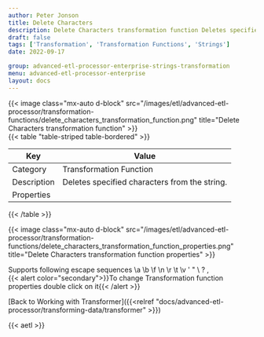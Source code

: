 ```yaml
---
author: Peter Jonson
title: Delete Characters
description: Delete Characters transformation function Deletes specified characters from the string
draft: false
tags: ['Transformation', 'Transformation Functions', 'Strings']
date: 2022-09-17

group: advanced-etl-processor-enterprise-strings-transformation
menu: advanced-etl-processor-enterprise
layout: docs
---
```


{{< image class="mx-auto d-block"  src="/images/etl/advanced-etl-processor/transformation-functions/delete_characters_transformation_function.png" title="Delete Characters transformation function" >}}
\
{{< table "table-striped table-bordered" >}}

| Key         | Value                                         |
| ----------- | --------------------------------------------- |
| Category    | Transformation Function                       |
| Description | Deletes specified characters from the string. |
| Properties  |                                               |

{{< /table >}}

{{< image class="mx-auto d-block"  src="/images/etl/advanced-etl-processor/transformation-functions/delete_characters_transformation_function_properties.png" title="Delete Characters transformation function properties" >}}

Supports following escape sequences \a \b \f \n \r \t \v \' \" \\ \? \,
\
{{< alert color="secondary">}}To change Transformation function properties double click on it{{< /alert >}}

[Back to Working with Transformer]({{<relref "docs/advanced-etl-processor/transforming-data/transformer" >}})

{{< aetl >}}
